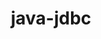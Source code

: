 ---
title: java-jdbc
registryType: instrumentation
tags:
  - opentracing
  - Java
repo: https://github.com/opentracing-contrib/java-jdbc
license: Apache License 2.0
description: OpenTracing Instrumentation for JDBC
authors: OpenTracing Contributors
---